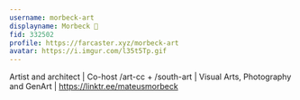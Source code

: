 ```yaml
---
username: morbeck-art
displayname: Morbeck 🎩
fid: 332502
profile: https://farcaster.xyz/morbeck-art
avatar: https://i.imgur.com/l35t5Tp.gif
---
```


Artist and architect |
Co-host /art-cc + /south-art |
Visual Arts, Photography and GenArt | https://linktr.ee/mateusmorbeck
